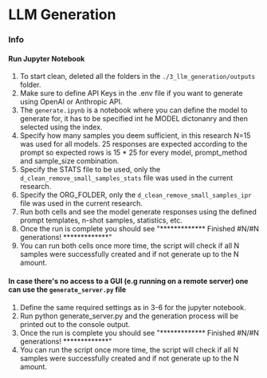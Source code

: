 # LLM Generation 

### Info

#### Run Jupyter Notebook

1. To start clean, deleted all the folders in the `./3_llm_generation/outputs` folder.
2. Make sure to define API Keys in the .env file if you want to generate using OpenAI or Anthropic API.
3. The `generate.ipynb` is a notebook where you can define the model to generate for, it has to be specified int he MODEL dictonanry and then selected using the index.
4. Specify how many samples you deem sufficient, in this research N=15 was used for all models. 25 responses are expected according to the prompt so expected rows is 15 * 25 for every model, prompt_method and sample_size combination.
5. Specify the STATS file to be used, only the `d_clean_remove_small_samples_stats` file was used in the current research.
6. Specify the ORG_FOLDER, only the `d_clean_remove_small_samples_ipr` file was used in the current research.
7. Run both cells and see the model generate responses using the defined prompt templates, n-shot samples, statistics, etc.
8. Once the run is complete you should see  "************* Finished #N/#N generations! *************"
9. You can run both cells once more time, the script will check if all N samples were successfully created and if not generate up to the N amount.


#### In case there's no access to a GUI (e.g running on a remote server) one can use the `generate_server.py` file

1. Define the same required settings as in 3-6 for the jupyter notebook.
2. Run python generate_server.py and the generation process will be printed out to the console output.
3. Once the run is complete you should see  "************* Finished #N/#N generations! *************"
4. You can run the script once more time, the script will check if all N samples were successfully created and if not generate up to the N amount.